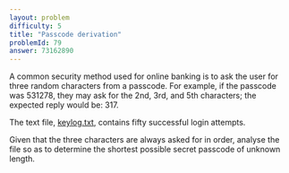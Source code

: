 ```yaml
---
layout: problem
difficulty: 5
title: "Passcode derivation"
problemId: 79
answer: 73162890
---
```

A common security method used for online banking is to ask the user for three random characters from a passcode. For example, if the passcode was 531278, they may ask for the 2nd, 3rd, and 5th characters; the expected reply would be: 317.

The text file, [keylog.txt](project/resources/p079_keylog.txt), contains fifty successful login attempts.

Given that the three characters are always asked for in order, analyse the file so as to determine the shortest possible secret passcode of unknown length.